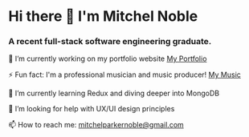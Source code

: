 # Hi there 👋 I'm Mitchel Noble 

### A recent full-stack software engineering graduate. 


🔭 I’m currently working on my portfolio website
[My Portfolio](https://www.mitchelnoble.com)

⚡ Fun fact: I'm a professional musician and music producer!
[My Music](https://soundcloud.com/mitchelparkernoble)

🌱 I’m currently learning Redux and diving deeper into MongoDB 

🤔 I’m looking for help with UX/UI design principles

📫 How to reach me: mitchelparkernoble@gmail.com

<!--

- 

- 👯 I’m looking to collaborate on ...

- 💬 Ask me about ...
- 

-->
